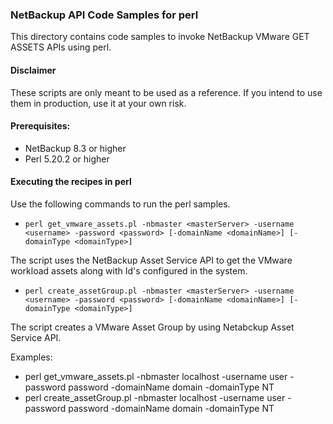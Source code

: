 ### NetBackup API Code Samples for perl

This directory contains code samples to invoke NetBackup VMware GET ASSETS APIs using perl.

#### Disclaimer

These scripts are only meant to be used as a reference. If you intend to use them in production, use it at your own risk.

#### Prerequisites:

- NetBackup 8.3 or higher
- Perl 5.20.2 or higher

#### Executing the recipes in perl

Use the following commands to run the perl samples.

- `perl get_vmware_assets.pl -nbmaster <masterServer> -username <username> -password <password> [-domainName <domainName>] [-domainType <domainType>]`

The script uses the NetBackup Asset Service API to get the VMware workload assets along with Id's configured in the system.

- `perl create_assetGroup.pl -nbmaster <masterServer> -username <username> -password <password> [-domainName <domainName>] [-domainType <domainType>]`

The script creates a VMware Asset Group by using Netabckup Asset Service API.


Examples: 
- perl get_vmware_assets.pl -nbmaster localhost -username user -password password -domainName domain -domainType NT
- perl create_assetGroup.pl -nbmaster localhost -username user -password password -domainName domain -domainType NT
